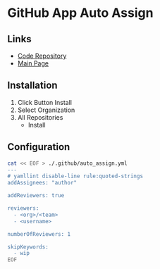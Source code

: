 # GitHub App Auto Assign

## Links

- [Code Repository](https://github.com/kentaro-m/auto-assign)
- [Main Page](https://github.com/apps/auto-assign)

## Installation

1. Click Button Install
2. Select Organization
3. All Repositories
   - Install

## Configuration

```sh
cat << EOF > ./.github/auto_assign.yml
---
# yamllint disable-line rule:quoted-strings
addAssignees: "author"

addReviewers: true

reviewers:
  - <org>/<team>
  - <username>

numberOfReviewers: 1

skipKeywords:
  - wip
EOF
```
